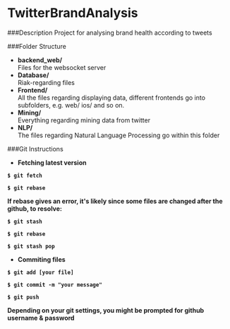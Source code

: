 TwitterBrandAnalysis
====================

###Description
Project for analysing brand health according to tweets

###Folder Structure
* <b>backend\_web/</b><br />
    Files for the websocket server
* <b>Database/</b><br />
    Riak-regarding files
* <b>Frontend/</b><br />
    All the files regarding displaying data, different frontends go into subfolders, e.g.
    web/ ios/ and so on.
* <b>Mining/</b><br />
    Everything regarding mining data from twitter
* <b>NLP/</b><br />
    The files regarding Natural Language Processing go within this folder

###Git Instructions
* <b> Fetching latest version <b><br />

` $ git fetch `

` $ git rebase `

If rebase gives an error, it's likely since some files are changed after the github, to resolve:

` $ git stash `

` $ git rebase `

` $ git stash pop `

* <b> Commiting files </b>

` $ git add [your file] `

` $ git commit -m "your message" `

` $ git push `

Depending on your git settings, you might be prompted for github username & password
